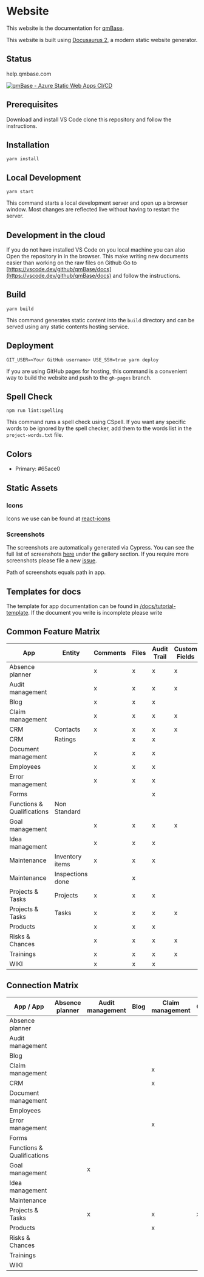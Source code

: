 # Website

This website is the documentation for [qmBase](https://qmbase.com).

This website is built using [Docusaurus 2](https://v2.docusaurus.io/), a modern static website generator.

## Status

help.qmbase.com

[![qmBase - Azure Static Web Apps CI/CD](https://github.com/qmBase/docs/actions/workflows/azure-static-web-apps-wonderful-beach-0098df603.yml/badge.svg)](https://github.com/qmBase/docs/actions/workflows/azure-static-web-apps-wonderful-beach-0098df603.yml)

## Prerequisites

Download and install VS Code clone this repository and follow the instructions.

## Installation

```console
yarn install
```

## Local Development

```console
yarn start
```

This command starts a local development server and open up a browser window. Most changes are reflected live without having to restart the server.

## Development in the cloud

If you do not have installed VS Code on you local machine you can also Open the repository in in the browser. This make writing new documents easier than working on the raw files on Github
Go to [https://vscode.dev/github/qmBase/docs](https://vscode.dev/github/qmBase/docs) and follow the instructions.

## Build

```console
yarn build
```

This command generates static content into the `build` directory and can be served using any static contents hosting service.

## Deployment

```console
GIT_USER=<Your GitHub username> USE_SSH=true yarn deploy
```

If you are using GitHub pages for hosting, this command is a convenient way to build the website and push to the `gh-pages` branch.

## Spell Check

```console
npm run lint:spelling
```

This command runs a spell check using CSpell. If you want any specific words to be ignored by the spell checker, add them to the words list in the `project-words.txt` file.

## Colors

- Primary: #65ace0

## Static Assets

### Icons

Icons we use can be found at [react-icons](https://react-icons.github.io/react-icons/icons?name=bs)

### Screenshots

The screenshots are automatically generated via Cypress. You can see the full list of screenshots [here](https://qmbaseadminlinux.azurewebsites.net/) under the gallery section.
If you require more screenshots please file a new [issue](https://github.com/qmBase/docs/issues/new/choose).

Path of screenshots equals path in app.

## Templates for docs

The template for app documentation can be found in [/docs/tutorial-template](https://github.com/qmBase/docs/blob/master/docs/tutorial-template.mdx).
If the document you write is incomplete please write

## Common Feature Matrix

| App                        | Entity           | Comments | Files | Audit Trail | Custom Fields | Workflows | Costs |
| -------------------------- | ---------------- | -------- | ----- | ----------- | ------------- | --------- | ----- |
| Absence planner            |                  | x        | x     | x           | x             |
| Audit management           |                  | x        | x     | x           | x             |
| Blog                       |                  | x        | x     | x           |
| Claim management           |                  | x        | x     | x           | x             |           | x     |
| CRM                        | Contacts         | x        | x     | x           | x             |
| CRM                        | Ratings          |          | x     | x           |
| Document management        |                  | x        | x     | x           |
| Employees                  |                  | x        | x     | x           |
| Error management           |                  | x        | x     | x           |               |           | x     |
| Forms                      |                  |          |       | x           |
| Functions & Qualifications | Non Standard     |
| Goal management            |                  | x        | x     | x           | x             |           | x     |
| Idea management            |                  | x        | x     | x           |
| Maintenance                | Inventory items  | x        | x     | x           |               |           | x     |
| Maintenance                | Inspections done |          | x     |
| Projects & Tasks           | Projects         | x        | x     | x           |
| Projects & Tasks           | Tasks            | x        | x     | x           | x             |           | x     |
| Products                   |                  | x        | x     | x           |
| Risks & Chances            |                  | x        | x     | x           | x             |
| Trainings                  |                  | x        | x     | x           | x             |           | x     |
| WIKI                       |                  | x        | x     | x           |

## Connection Matrix

| App / App                  | Absence planner | Audit management | Blog | Claim management | CRM | Document management | Employees | Error management | Forms | Functions & Qualifications | Goal management | Idea management | Maintenance | Projects & Tasks | Products | Risks & Chances | Trainings | WIKI |
| -------------------------- | --------------- | ---------------- | ---- | ---------------- | --- | ------------------- | --------- | ---------------- | ----- | -------------------------- | --------------- | --------------- | ----------- | ---------------- | -------- | --------------- | --------- | ---- |
| Absence planner            |                 |                  |      |                  |     |                     |           |                  |       |                            |                 |                 |             |                  |          |                 |           |      |
| Audit management           |                 |                  |      |                  |     |                     | x         |                  | x     |                            | x               |                 |             | x                |          |                 |           |      |
| Blog                       |                 |                  |      |                  |     |                     |           |                  |       |                            |                 |                 |             |                  |          |                 |           |      |
| Claim management           |                 |                  |      | x                |     |                     |           | x                |       |                            |                 |                 |             | x                | x        |                 |           |      |
| CRM                        |                 |                  |      | x                |     |                     |           |                  |       |                            |                 |                 |             | x                |          |                 |           |      |
| Document management        |                 |                  |      |                  |     |                     |           |                  |       |                            |                 |                 |             |                  |          |                 |           |      |
| Employees                  |                 |                  |      |                  |     |                     |           |                  |       |                            |                 |                 |             |                  |          |                 |           |      |
| Error management           |                 |                  |      | x                |     |                     |           |                  |       |                            |                 |                 |             | x                | x        |                 |           |      |
| Forms                      |                 |                  |      |                  |     |                     |           |                  |       |                            |                 |                 |             |                  |          |                 |           |      |
| Functions & Qualifications |                 |                  |      |                  |     |                     | x         |                  |       |                            |                 |                 |             |                  |          |                 |           |      |
| Goal management            |                 | x                |      |                  |     |                     |           |                  |       |                            |                 |                 |             | x                |          |                 |           |      |
| Idea management            |                 |                  |      |                  |     |                     |           |                  |       |                            |                 |                 |             |                  |          |                 |           |      |
| Maintenance                |                 |                  |      |                  |     |                     |           |                  |       |                            |                 |                 |             | x                |          |                 |           |      |
| Projects & Tasks           |                 | x                |      | x                | x   |                     | x         | x                |       |                            | x               | x               | x           | x                | x        | x               | x         |      |
| Products                   |                 |                  |      | x                |     |                     |           | x                |       |                            |                 |                 |             | x                |          |                 |           |      |
| Risks & Chances            |                 |                  |      |                  |     |                     |           |                  |       |                            |                 |                 |             | x                |          |                 |           |      |
| Trainings                  |                 |                  |      |                  |     |                     | x         |                  | x     | x                          |                 |                 |             | x                |          |                 |           |      |
| WIKI                       |                 |                  |      |                  |     |                     |           |                  |       |                            |                 |                 |             |                  |          |                 |           |      |
